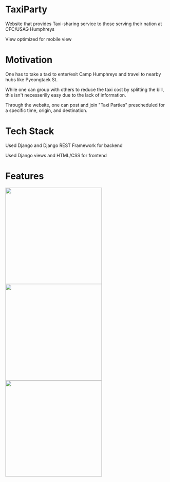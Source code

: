 # TaxiParty
Website that provides Taxi-sharing service to those serving their nation at CFC/USAG Humphreys

View optimized for mobile view

# Motivation
One has to take a taxi to enter/exit Camp Humphreys and travel to nearby hubs like Pyeongtaek St.

While one can group with others to reduce the taxi cost by splitting the bill, this isn't necesserilly easy due to the lack of information.

Through the website, one can post and join "Taxi Parties" prescheduled for a specific time, origin, and destination.

# Tech Stack
Used Django and Django REST Framework for backend

Used Django views and HTML/CSS for frontend

# Features
<img src="https://github.com/user-attachments/assets/f0d83268-90bf-46ae-8d02-87993003ccb1" width="300">
<img src="https://github.com/user-attachments/assets/5cbb944a-9437-4ee9-8049-92ebb2d84574" width="300">
<img src="https://github.com/user-attachments/assets/a50ec99c-54de-4600-83db-f2f4196ce54d" width="300">
